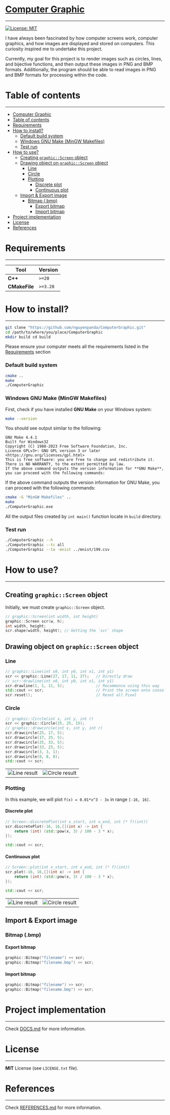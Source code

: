 [Computer Graphic](https://github.com/nguyenpanda/ComputerGraphic)
======================
---

[![License: MIT](https://img.shields.io/badge/License-MIT-yellow.svg)](https://opensource.org/licenses/MIT)

I have always been fascinated by how computer screens work,
computer graphics, and how images are displayed and stored on computers.
This curiosity inspired me to undertake this project.

Currently, my goal for this project is to render images such as circles, lines, and bijective functions,
and then output these images in PNG and BMP formats.
Additionally, the program should be able to read images in PNG and BMP formats for processing within the code.

# Table of contents

---

[//]: # (@formatter:off)
<!-- TOC -->
* [Computer Graphic](#computer-graphic)
* [Table of contents](#table-of-contents)
* [Requirements](#requirements)
* [How to install?](#how-to-install)
    * [Default build system](#default-build-system)
    * [Windows GNU Make (MinGW Makefiles)](#windows-gnu-make-mingw-makefiles)
    * [Test run](#test-run)
* [How to use?](#how-to-use)
  * [Creating `graphic::Screen` object](#creating-graphicscreen-object)
  * [Drawing object on `graphic::Screen` object](#drawing-object-on-graphicscreen-object)
    * [Line](#line)
    * [Circle](#circle)
    * [Plotting](#plotting)
      * [Discrete plot](#discrete-plot)
      * [Continuous plot](#continuous-plot)
  * [Import & Export image](#import--export-image)
    * [Bitmap (.bmp)](#bitmap-bmp)
      * [Export bitmap](#export-bitmap)
      * [Import bitmap](#import-bitmap)
* [Project implementation](#project-implementation)
* [License](#license)
* [References](#references)
<!-- TOC -->
[//]: # (@formatter:on)

# Requirements

---

| **Tool**      | **Version** |
|---------------|-------------|
| **C++**       | `>=20`      |
| **CMakeFile** | `>=3.28`    |

# How to install?

---

```bash
git clone "https://github.com/nguyenpanda/ComputerGraphic.git"
cd /path/to/where/you/place/ComputerGraphic
mkdir build cd build
```

Please ensure your computer meets all the requirements listed in the [Requirements](#requirements) section

### Default build system

```bash
cmake ..
make
./ComputerGraphic
```

### Windows GNU Make (MinGW Makefiles)

First, check if you have installed **GNU Make** on your Windows system:

``` bash
make --version
```

You should see output similar to the following:

```
GNU Make 4.4.1
Built for Windows32
Copyright (C) 1988-2023 Free Software Foundation, Inc.
License GPLv3+: GNU GPL version 3 or later <https://gnu.org/licenses/gpl.html>
This is free software: you are free to change and redistribute it.
There is NO WARRANTY, to the extent permitted by law.
If the above command outputs the version information for **GNU Make**, you can proceed with the following commands:
```

If the above command outputs the version information for GNU Make, you can proceed with the following commands:

``` bash
cmake -G "MinGW Makefiles" ..
make
./ComputerGraphic.exe
```

All the output files created by `int main()` function locate in `build` directory.

### Test run

```bash
./ComputerGraphic --h
./ComputerGraphic --tc all
./ComputerGraphic --ta -mnist ../mnist/199.csv
```

# How to use?

---

## Creating `graphic::Screen` object

Initially, we must create `graphic::Screen` object.

```C++
// graphic::Screen(int width, int height)
graphic::Screen scr(w, h);
int width, height;
scr.shape(width, height); // Getting the `scr` shape
```

## Drawing object on `graphic::Screen` object

### Line

```C++
// graphic::Line(int x0, int y0, int x1, int y1)
scr << graphic::Line(27, 17, 11, 27);   // Directly draw
// scr::drawline(int x0, int y0, int x1, int y1)
scr.drawline(1, 1, 11, 5);              // Recommence using this way
std::cout << scr;                       // Print the screen onto console/terminal
scr.reset();                            // Reset all Pixel
```

### Circle

```C++
// graphic::Circle(int x, int y, int r)
scr << graphic::Circle(25, 25, 15);
// graphic::drawcircle(int x, int y, int r)
scr.drawcircle(25, 17, 5);
scr.drawcircle(17, 25, 5);
scr.drawcircle(25, 33, 5);
scr.drawcircle(33, 25, 5);
scr.drawcircle(3, 3, 1);
scr.drawcircle(8, 8, 0);
std::cout << scr;
```

<table style="width:100%;">
  <tr>
    <td>
      <img src="docs/image/readme/line.png" alt="Line result">
    </td>
    <td>
      <img src="docs/image/readme/circle.png" alt="Circle result">
    </td>
  </tr>
</table>

### Plotting

In this example, we will plot `f(x) = 0.01*x^3 - 3x` in range `[-16, 16]`.

#### Discrete plot

[//]: # (@formatter:off)
```C++
// Screen::discretePlot(int x_start, int x_end, int (* f)(int))
scr.discretePlot(-16, 16,[](int x) -> int {
    return (int) (std::pow(x, 3) / 100 - 3 * x);
});

std::cout << scr;
```
[//]: # (@formatter:on)

#### Continuous plot

[//]: # (@formatter:off)
```C++
// Screen::plot(int x_start, int x_end, int (* f)(int))
scr.plot(-16, 16,[](int x) -> int {
    return (int) (std::pow(x, 3) / 100 - 3 * x);
});

std::cout << scr;
```
[//]: # (@formatter:on)

<table style="width:100%;">
  <tr>
    <td>
      <img src="docs/image/readme/discreteplot.png" alt="Line result">
    </td>
    <td>
      <img src="docs/image/readme/plot.png" alt="Circle result">
    </td>
  </tr>
</table>

## Import & Export image

### Bitmap (.bmp)

#### Export bitmap

```C++
graphic::Bitmap("filename") << scr;
graphic::Bitmap("filename.bmp") << scr;
```

#### Import bitmap

```C++
graphic::Bitmap("filename") >> scr;
graphic::Bitmap("filename.bmp") >> scr;
```

# Project implementation

---
Check [DOCS.md](docs/DOCS.md) for more information.

# License

---
**MIT** License (see `LICENSE.txt` file).

# References

---

Check [REFERENCES.md](docs/REFERENCES.md) for more information.